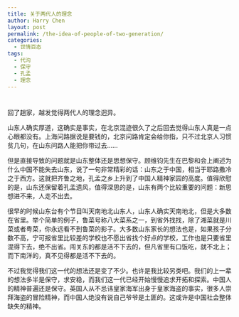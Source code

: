 ```yaml
---
title: 关于两代人的理念
author: Harry Chen
layout: post
permalink: /the-idea-of-people-of-two-generation/
categories:
  - 世情百态
tags:
  - 代沟
  - 保守
  - 孔孟
  - 理念
---
```

# 

回了趟家，越发觉得两代人的理念迥异。

山东人确实厚道，这确实是事实，在北京混迹很久了之后回去觉得山东人真是一点心眼都没有。上海问路据说是要钱的，北京问路肯定会给你指，只不过北京人习惯贫几句，在山东问路人能把你带过去……

但是直接导致的问题就是山东整体还是思想保守。顾维钧先生在巴黎和会上阐述为什么中国不能失去山东，说了一句非常精彩的话：山东之于中国，相当于耶路撒冷之于西方。这就把齐鲁之地，孔孟之乡上升到了中国人精神家园的高度。值得欣慰的是，山东还保留着孔孟遗风，值得深思的是，山东有两个比较重要的问题：新思想进不来，人走不出去。

很早的时候山东台有个节目叫天南地北山东人，山东人确实天南地北，但是大多数在省里。举个简单的例子，鲁菜号称八大菜系之一，到省外找找，除了湘菜就是川菜或者粤菜，你永远看不到鲁菜的影子。大多数山东家长的想法也是，如果孩子分数不高，宁可报省里比较差的学校也不愿出省找个好点的学校，工作也是只要省里混得下去，绝不出省。闯关东的都是活不下去的，但凡省里有口饭吃，就不北上；而下南洋的，真不见得都是活不下去的。

不过我觉得我们这一代的想法还是变了不少。也许是我比较另类吧。我们的上一辈的想法多半是保守，求安稳，而我们这一代已经开始慢慢追求开拓和探索。中国人的精神普遍还是保守。英国人从不忌讳皇家海军出身于皇家海盗的事实，很多人崇拜海盗的冒险精神，而中国人绝没有说自己爷爷是土匪的。这或许是中国社会整体缺失的精神。